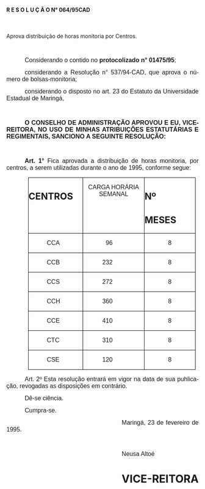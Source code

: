 <body lang=PT-BR style='tab-interval:36.0pt'>

<div class=Section1>

<p class=MsoTitle><b style='mso-bidi-font-weight:normal'>R E S O L U Ç Ã O N°
064/95CAD<o:p></o:p></b></p>

<p class=MsoNormal align=center style='text-align:center;text-indent:36.0pt'><b
style='mso-bidi-font-weight:normal'><span style='font-size:12.0pt;mso-bidi-font-size:
10.0pt;font-family:Arial;mso-bidi-font-family:"Times New Roman"'><![if !supportEmptyParas]>&nbsp;<![endif]><o:p></o:p></span></b></p>

<p class=MsoBodyTextIndent style='text-indent:0cm'>Aprova distribuição de horas
monitoria por Centros.</p>

<p class=MsoNormal style='text-align:justify;text-indent:36.0pt'><span
style='font-size:12.0pt;mso-bidi-font-size:10.0pt;font-family:Arial;mso-bidi-font-family:
"Times New Roman"'><![if !supportEmptyParas]>&nbsp;<![endif]><o:p></o:p></span></p>

<p class=MsoNormal style='text-align:justify;text-indent:36.0pt'><span
style='font-size:12.0pt;mso-bidi-font-size:10.0pt;font-family:Arial;mso-bidi-font-family:
"Times New Roman"'>Considerando o contido no <b style='mso-bidi-font-weight:
normal'>protocolizado n° 01475/95</b>; <o:p></o:p></span></p>

<p class=MsoNormal style='text-align:justify;text-indent:36.0pt'><span
style='font-size:12.0pt;mso-bidi-font-size:10.0pt;font-family:Arial;mso-bidi-font-family:
"Times New Roman"'>considerando a Resolução n° 537/94-CAD, que aprova o número
de bolsas-monitoria;<o:p></o:p></span></p>

<p class=MsoNormal style='text-align:justify;text-indent:36.0pt'><span
style='font-size:12.0pt;mso-bidi-font-size:10.0pt;font-family:Arial;mso-bidi-font-family:
"Times New Roman"'>considerando o disposto no art. 23 do Estatuto da
Universidade Estadual de Maringá,<o:p></o:p></span></p>

<p class=MsoNormal style='text-align:justify;text-indent:36.0pt'><span
style='font-size:12.0pt;mso-bidi-font-size:10.0pt;font-family:Arial;mso-bidi-font-family:
"Times New Roman"'><![if !supportEmptyParas]>&nbsp;<![endif]><o:p></o:p></span></p>

<p class=MsoNormal style='text-align:justify;text-indent:36.0pt'><b><span
style='font-size:12.0pt;mso-bidi-font-size:10.0pt;font-family:Arial;mso-bidi-font-family:
"Times New Roman"'>O CONSELHO DE ADMINISTRAÇÃO APROVOU E EU, VICE-REITORA, NO
USO DE MINHAS ATRIBUIÇÕES ESTATUTÁRIAS E REGIMENTAIS, SANCIONO A SEGUINTE
RESOLUÇÃO:<o:p></o:p></span></b></p>

<p class=MsoNormal style='text-align:justify;text-indent:36.0pt'><b><span
style='font-size:12.0pt;mso-bidi-font-size:10.0pt;font-family:Arial;mso-bidi-font-family:
"Times New Roman"'><![if !supportEmptyParas]>&nbsp;<![endif]><o:p></o:p></span></b></p>

<p class=MsoNormal style='text-align:justify;text-indent:36.0pt'><b
style='mso-bidi-font-weight:normal'><span style='font-size:12.0pt;mso-bidi-font-size:
10.0pt;font-family:Arial;mso-bidi-font-family:"Times New Roman"'>Art. 1°</span></b><span
style='font-size:12.0pt;mso-bidi-font-size:10.0pt;font-family:Arial;mso-bidi-font-family:
"Times New Roman"'> Fica aprovada a distribuição de horas monitoria, por centros,
a serem utilizadas durante o ano de 1995, conforme segue:<o:p></o:p></span></p>

<table border=0 cellspacing=0 cellpadding=0 style='margin-left:42.8pt;
 border-collapse:collapse;mso-padding-alt:0cm 0cm 0cm 0cm'>
 <tr>
  <td width=142 valign=top style='width:106.3pt;border:solid windowtext .5pt;
  padding:0cm 0cm 0cm 0cm'>
  <h2>CENTROS</h2>
  </td>
  <td width=161 valign=top style='width:120.5pt;border:solid windowtext .5pt;
  border-left:none;mso-border-left-alt:solid windowtext .5pt;padding:0cm 0cm 0cm 0cm'>
  <p class=MsoNormal align=center style='text-align:center'><span
  style='font-size:12.0pt;mso-bidi-font-size:10.0pt;font-family:Arial;
  mso-bidi-font-family:"Times New Roman"'>CARGA HORÁRIA SEMANAL<o:p></o:p></span></p>
  </td>
  <td width=132 valign=top style='width:99.2pt;border:solid windowtext .5pt;
  border-left:none;mso-border-left-alt:solid windowtext .5pt;padding:0cm 0cm 0cm 0cm'>
  <h2>Nº</h2>
  <h2>MESES</h2>
  </td>
 </tr>
 <tr style='height:7.95pt'>
  <td width=142 valign=top style='width:106.3pt;border:solid windowtext .5pt;
  border-top:none;mso-border-top-alt:solid windowtext .5pt;padding:0cm 0cm 0cm 0cm;
  height:7.95pt'>
  <p class=MsoNormal style='text-align:justify;text-indent:36.0pt'><span
  style='font-size:12.0pt;mso-bidi-font-size:10.0pt;font-family:Arial;
  mso-bidi-font-family:"Times New Roman"'>CCA<o:p></o:p></span></p>
  </td>
  <td width=161 valign=top style='width:120.5pt;border-top:none;border-left:
  none;border-bottom:solid windowtext .5pt;border-right:solid windowtext .5pt;
  mso-border-top-alt:solid windowtext .5pt;mso-border-left-alt:solid windowtext .5pt;
  padding:0cm 0cm 0cm 0cm;height:7.95pt'>
  <p class=MsoNormal align=right style='margin-right:62.35pt;text-align:right'><span
  lang=EN-US style='font-size:12.0pt;mso-bidi-font-size:10.0pt;font-family:
  Arial;mso-bidi-font-family:"Times New Roman";mso-ansi-language:EN-US'>96<o:p></o:p></span></p>
  </td>
  <td width=132 valign=top style='width:99.2pt;border-top:none;border-left:
  none;border-bottom:solid windowtext .5pt;border-right:solid windowtext .5pt;
  mso-border-top-alt:solid windowtext .5pt;mso-border-left-alt:solid windowtext .5pt;
  padding:0cm 0cm 0cm 0cm;height:7.95pt'>
  <p class=MsoNormal align=center style='text-align:center'><span lang=EN-US
  style='font-size:12.0pt;mso-bidi-font-size:10.0pt;font-family:Arial;
  mso-bidi-font-family:"Times New Roman";mso-ansi-language:EN-US'>8<o:p></o:p></span></p>
  </td>
 </tr>
 <tr>
  <td width=142 valign=top style='width:106.3pt;border:solid windowtext .5pt;
  border-top:none;mso-border-top-alt:solid windowtext .5pt;padding:0cm 0cm 0cm 0cm'>
  <p class=MsoNormal style='text-align:justify;text-indent:36.0pt'><span
  lang=EN-US style='font-size:12.0pt;mso-bidi-font-size:10.0pt;font-family:
  Arial;mso-bidi-font-family:"Times New Roman";mso-ansi-language:EN-US'>CCB<o:p></o:p></span></p>
  </td>
  <td width=161 valign=top style='width:120.5pt;border-top:none;border-left:
  none;border-bottom:solid windowtext .5pt;border-right:solid windowtext .5pt;
  mso-border-top-alt:solid windowtext .5pt;mso-border-left-alt:solid windowtext .5pt;
  padding:0cm 0cm 0cm 0cm'>
  <p class=MsoNormal align=right style='margin-right:62.35pt;text-align:right'><span
  lang=EN-US style='font-size:12.0pt;mso-bidi-font-size:10.0pt;font-family:
  Arial;mso-bidi-font-family:"Times New Roman";mso-ansi-language:EN-US'>232<o:p></o:p></span></p>
  </td>
  <td width=132 valign=top style='width:99.2pt;border-top:none;border-left:
  none;border-bottom:solid windowtext .5pt;border-right:solid windowtext .5pt;
  mso-border-top-alt:solid windowtext .5pt;mso-border-left-alt:solid windowtext .5pt;
  padding:0cm 0cm 0cm 0cm'>
  <p class=MsoNormal align=center style='text-align:center'><span lang=EN-US
  style='font-size:12.0pt;mso-bidi-font-size:10.0pt;font-family:Arial;
  mso-bidi-font-family:"Times New Roman";mso-ansi-language:EN-US'>8<o:p></o:p></span></p>
  </td>
 </tr>
 <tr>
  <td width=142 valign=top style='width:106.3pt;border:solid windowtext .5pt;
  border-top:none;mso-border-top-alt:solid windowtext .5pt;padding:0cm 0cm 0cm 0cm'>
  <p class=MsoNormal style='text-align:justify;text-indent:36.0pt'><span
  lang=EN-US style='font-size:12.0pt;mso-bidi-font-size:10.0pt;font-family:
  Arial;mso-bidi-font-family:"Times New Roman";mso-ansi-language:EN-US'>CCS<o:p></o:p></span></p>
  </td>
  <td width=161 valign=top style='width:120.5pt;border-top:none;border-left:
  none;border-bottom:solid windowtext .5pt;border-right:solid windowtext .5pt;
  mso-border-top-alt:solid windowtext .5pt;mso-border-left-alt:solid windowtext .5pt;
  padding:0cm 0cm 0cm 0cm'>
  <p class=MsoNormal align=right style='margin-right:62.35pt;text-align:right'><span
  lang=EN-US style='font-size:12.0pt;mso-bidi-font-size:10.0pt;font-family:
  Arial;mso-bidi-font-family:"Times New Roman";mso-ansi-language:EN-US'>272<o:p></o:p></span></p>
  </td>
  <td width=132 valign=top style='width:99.2pt;border-top:none;border-left:
  none;border-bottom:solid windowtext .5pt;border-right:solid windowtext .5pt;
  mso-border-top-alt:solid windowtext .5pt;mso-border-left-alt:solid windowtext .5pt;
  padding:0cm 0cm 0cm 0cm'>
  <p class=MsoNormal align=center style='text-align:center'><span lang=EN-US
  style='font-size:12.0pt;mso-bidi-font-size:10.0pt;font-family:Arial;
  mso-bidi-font-family:"Times New Roman";mso-ansi-language:EN-US'>8<o:p></o:p></span></p>
  </td>
 </tr>
 <tr>
  <td width=142 valign=top style='width:106.3pt;border:solid windowtext .5pt;
  border-top:none;mso-border-top-alt:solid windowtext .5pt;padding:0cm 0cm 0cm 0cm'>
  <p class=MsoNormal style='text-align:justify;text-indent:36.0pt'><span
  lang=EN-US style='font-size:12.0pt;mso-bidi-font-size:10.0pt;font-family:
  Arial;mso-bidi-font-family:"Times New Roman";mso-ansi-language:EN-US'>CCH<o:p></o:p></span></p>
  </td>
  <td width=161 valign=top style='width:120.5pt;border-top:none;border-left:
  none;border-bottom:solid windowtext .5pt;border-right:solid windowtext .5pt;
  mso-border-top-alt:solid windowtext .5pt;mso-border-left-alt:solid windowtext .5pt;
  padding:0cm 0cm 0cm 0cm'>
  <p class=MsoNormal align=right style='margin-right:62.35pt;text-align:right'><span
  lang=EN-US style='font-size:12.0pt;mso-bidi-font-size:10.0pt;font-family:
  Arial;mso-bidi-font-family:"Times New Roman";mso-ansi-language:EN-US'>360<o:p></o:p></span></p>
  </td>
  <td width=132 valign=top style='width:99.2pt;border-top:none;border-left:
  none;border-bottom:solid windowtext .5pt;border-right:solid windowtext .5pt;
  mso-border-top-alt:solid windowtext .5pt;mso-border-left-alt:solid windowtext .5pt;
  padding:0cm 0cm 0cm 0cm'>
  <p class=MsoNormal align=center style='text-align:center'><span lang=EN-US
  style='font-size:12.0pt;mso-bidi-font-size:10.0pt;font-family:Arial;
  mso-bidi-font-family:"Times New Roman";mso-ansi-language:EN-US'>8<o:p></o:p></span></p>
  </td>
 </tr>
 <tr>
  <td width=142 valign=top style='width:106.3pt;border:solid windowtext .5pt;
  border-top:none;mso-border-top-alt:solid windowtext .5pt;padding:0cm 0cm 0cm 0cm'>
  <p class=MsoNormal style='text-align:justify;text-indent:36.0pt'><span
  lang=EN-US style='font-size:12.0pt;mso-bidi-font-size:10.0pt;font-family:
  Arial;mso-bidi-font-family:"Times New Roman";mso-ansi-language:EN-US'>CCE<o:p></o:p></span></p>
  </td>
  <td width=161 valign=top style='width:120.5pt;border-top:none;border-left:
  none;border-bottom:solid windowtext .5pt;border-right:solid windowtext .5pt;
  mso-border-top-alt:solid windowtext .5pt;mso-border-left-alt:solid windowtext .5pt;
  padding:0cm 0cm 0cm 0cm'>
  <p class=MsoNormal align=right style='margin-right:62.35pt;text-align:right'><span
  lang=EN-US style='font-size:12.0pt;mso-bidi-font-size:10.0pt;font-family:
  Arial;mso-bidi-font-family:"Times New Roman";mso-ansi-language:EN-US'>410<o:p></o:p></span></p>
  </td>
  <td width=132 valign=top style='width:99.2pt;border-top:none;border-left:
  none;border-bottom:solid windowtext .5pt;border-right:solid windowtext .5pt;
  mso-border-top-alt:solid windowtext .5pt;mso-border-left-alt:solid windowtext .5pt;
  padding:0cm 0cm 0cm 0cm'>
  <p class=MsoNormal align=center style='text-align:center'><span lang=EN-US
  style='font-size:12.0pt;mso-bidi-font-size:10.0pt;font-family:Arial;
  mso-bidi-font-family:"Times New Roman";mso-ansi-language:EN-US'>8<o:p></o:p></span></p>
  </td>
 </tr>
 <tr>
  <td width=142 valign=top style='width:106.3pt;border:solid windowtext .5pt;
  border-top:none;mso-border-top-alt:solid windowtext .5pt;padding:0cm 0cm 0cm 0cm'>
  <p class=MsoNormal style='text-align:justify;text-indent:36.0pt'><span
  lang=EN-US style='font-size:12.0pt;mso-bidi-font-size:10.0pt;font-family:
  Arial;mso-bidi-font-family:"Times New Roman";mso-ansi-language:EN-US'>CTC<o:p></o:p></span></p>
  </td>
  <td width=161 valign=top style='width:120.5pt;border-top:none;border-left:
  none;border-bottom:solid windowtext .5pt;border-right:solid windowtext .5pt;
  mso-border-top-alt:solid windowtext .5pt;mso-border-left-alt:solid windowtext .5pt;
  padding:0cm 0cm 0cm 0cm'>
  <p class=MsoNormal align=right style='margin-right:62.35pt;text-align:right'><span
  lang=EN-US style='font-size:12.0pt;mso-bidi-font-size:10.0pt;font-family:
  Arial;mso-bidi-font-family:"Times New Roman";mso-ansi-language:EN-US'>310<o:p></o:p></span></p>
  </td>
  <td width=132 valign=top style='width:99.2pt;border-top:none;border-left:
  none;border-bottom:solid windowtext .5pt;border-right:solid windowtext .5pt;
  mso-border-top-alt:solid windowtext .5pt;mso-border-left-alt:solid windowtext .5pt;
  padding:0cm 0cm 0cm 0cm'>
  <p class=MsoNormal align=center style='text-align:center'><span lang=EN-US
  style='font-size:12.0pt;mso-bidi-font-size:10.0pt;font-family:Arial;
  mso-bidi-font-family:"Times New Roman";mso-ansi-language:EN-US'>8<o:p></o:p></span></p>
  </td>
 </tr>
 <tr>
  <td width=142 valign=top style='width:106.3pt;border:solid windowtext .5pt;
  border-top:none;mso-border-top-alt:solid windowtext .5pt;padding:0cm 0cm 0cm 0cm'>
  <p class=MsoNormal style='text-align:justify;text-indent:36.0pt'><span
  lang=EN-US style='font-size:12.0pt;mso-bidi-font-size:10.0pt;font-family:
  Arial;mso-bidi-font-family:"Times New Roman";mso-ansi-language:EN-US'>CSE<o:p></o:p></span></p>
  </td>
  <td width=161 valign=top style='width:120.5pt;border-top:none;border-left:
  none;border-bottom:solid windowtext .5pt;border-right:solid windowtext .5pt;
  mso-border-top-alt:solid windowtext .5pt;mso-border-left-alt:solid windowtext .5pt;
  padding:0cm 0cm 0cm 0cm'>
  <p class=MsoNormal align=right style='margin-right:62.35pt;text-align:right'><span
  style='font-size:12.0pt;mso-bidi-font-size:10.0pt;font-family:Arial;
  mso-bidi-font-family:"Times New Roman"'>120<o:p></o:p></span></p>
  </td>
  <td width=132 valign=top style='width:99.2pt;border-top:none;border-left:
  none;border-bottom:solid windowtext .5pt;border-right:solid windowtext .5pt;
  mso-border-top-alt:solid windowtext .5pt;mso-border-left-alt:solid windowtext .5pt;
  padding:0cm 0cm 0cm 0cm'>
  <p class=MsoNormal align=center style='text-align:center'><span
  style='font-size:12.0pt;mso-bidi-font-size:10.0pt;font-family:Arial;
  mso-bidi-font-family:"Times New Roman"'>8<o:p></o:p></span></p>
  </td>
 </tr>
</table>

<p class=MsoNormal style='text-align:justify;text-indent:36.0pt'><span
style='font-size:12.0pt;mso-bidi-font-size:10.0pt;font-family:Arial;mso-bidi-font-family:
"Times New Roman"'>Art. 2º Esta resolução entrará em vigor na data de sua
puhlicação, revogadas as disposições em contrário.<o:p></o:p></span></p>

<p class=MsoNormal style='text-align:justify;text-indent:36.0pt'><span
style='font-size:12.0pt;mso-bidi-font-size:10.0pt;font-family:Arial;mso-bidi-font-family:
"Times New Roman"'>Dê-se ciência.<o:p></o:p></span></p>

<p class=MsoNormal style='text-align:justify;text-indent:36.0pt'><span
style='font-size:12.0pt;mso-bidi-font-size:10.0pt;font-family:Arial;mso-bidi-font-family:
"Times New Roman"'>Cumpra-se.<o:p></o:p></span></p>

<p class=MsoNormal style='text-align:justify;text-indent:8.0cm'><span
style='font-size:12.0pt;mso-bidi-font-size:10.0pt;font-family:Arial;mso-bidi-font-family:
"Times New Roman"'>Maringá, 23 de fevereiro de 1995.<o:p></o:p></span></p>

<p class=MsoNormal style='text-align:justify;text-indent:8.0cm'><span
style='font-size:12.0pt;mso-bidi-font-size:10.0pt;font-family:Arial;mso-bidi-font-family:
"Times New Roman"'><![if !supportEmptyParas]>&nbsp;<![endif]><o:p></o:p></span></p>

<p class=MsoNormal style='text-align:justify;text-indent:8.0cm'><span
style='font-size:12.0pt;mso-bidi-font-size:10.0pt;font-family:Arial;mso-bidi-font-family:
"Times New Roman"'>Neusa Altoé<o:p></o:p></span></p>

<h1 style='text-indent:8.0cm'>VICE-REITORA</h1>

</div>

</body>
